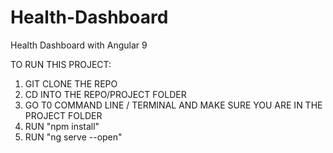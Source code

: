 # Health-Dashboard
Health Dashboard with Angular 9 

TO RUN THIS PROJECT:

1. GIT CLONE THE REPO
2. CD INTO THE REPO/PROJECT FOLDER
3. GO T0 COMMAND LINE / TERMINAL AND MAKE SURE YOU ARE IN THE PROJECT FOLDER
4. RUN "npm install"
5. RUN "ng serve --open"
